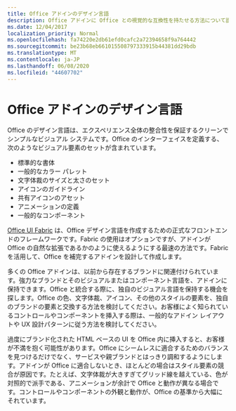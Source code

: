 ```yaml
---
title: Office アドインのデザイン言語
description: Office アドインに Office との視覚的な互換性を持たせる方法について説明します。
ms.date: 12/04/2017
localization_priority: Normal
ms.openlocfilehash: fa74220e2db61efd0cafc2a72394658f9a764442
ms.sourcegitcommit: be23b68eb661015508797333915b44381dd29bdb
ms.translationtype: MT
ms.contentlocale: ja-JP
ms.lasthandoff: 06/08/2020
ms.locfileid: "44607702"
---
```

# <a name="office-add-in-design-language"></a>Office アドインのデザイン言語

Office のデザイン言語は、エクスペリエンス全体の整合性を保証するクリーンでシンプルなビジュアル システムです。Office のインターフェイスを定義する、次のようなビジュアル要素のセットが含まれています。

- 標準的な書体
- 一般的なカラー パレット
- 文字体裁のサイズと太さのセット
- アイコンのガイドライン
- 共有アイコンのアセット
- アニメーションの定義
- 一般的なコンポーネント

[Office UI Fabric](https://developer.microsoft.com/fabric) は、Office デザイン言語を作成するための正式なフロントエンドのフレームワークです。Fabric の使用はオプションですが、アドインが Office の自然な拡張であるかのように使えるようにする最速の方法です。Fabric を活用して、Office を補完するアドインを設計して作成します。

多くの Office アドインは、以前から存在するブランドに関連付けられています。強力なブランドとそのビジュアルまたはコンポーネント言語を、アドインに保持できます。Office と統合する際に、独自のビジュアル言語を保持する機会を探します。Office の色、文字体裁、アイコン、その他のスタイルの要素を、独自のブランドの要素と交換する方法を検討してください。お客様によく知られているコントロールやコンポーネントを挿入する際は、一般的なアドイン レイアウトや UX 設計パターンに従う方法を検討してください。

過度にブランド化された HTML ベースの UI を Office 内に挿入すると、お客様が不満を抱く可能性があります。Office にシームレスに適合するためのバランスを見つけるだけでなく、サービスや親ブランドとはっきり調和するようにします。アドインが Office に適合しないとき、ほとんどの場合はスタイル要素の競合が原因です。たとえば、文字体裁が大きすぎてグリッド線を越えている、色が対照的で派手である、アニメーションが余計で Office と動作が異なる場合です。コントロールやコンポーネントの外観と動作が、Office の基準から大幅にそれています。

